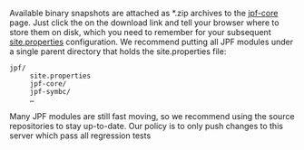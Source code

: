 
Available binary snapshots are attached as *.zip archives to the [jpf-core](../jpf-core/index) page. Just click the on the download link and tell your browser where to store them on disk, which you need to remember for your subsequent [site.properties](../install/site-properties) configuration. We recommend putting all JPF modules under a single parent directory that holds the site.properties file:

~~~~~~~~ {.bash}
jpf/
     site.properties
     jpf-core/
     jpf-symbc/
     …
~~~~~~~~

Many JPF modules are still fast moving, so we recommend using the source repositories to stay up-to-date. Our policy is to only push changes to this server which pass all regression tests
